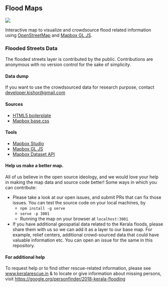 ## Flood Maps
![](https://cloud.githubusercontent.com/assets/126868/11440554/86851886-9529-11e5-9bf5-55abcc223057.gif)

Interactive map to visualize and crowdsource flood related information using [OpenStreetMap](http://openstreetmap.in/#5/22.147/79.102) and [Mapbox GL JS](https://www.mapbox.com/mapbox-gl-js/).

### Flooded Streets Data
The flooded streets layer is contributed by the public. Contributions are anonymous with no version control for the sake of simplicity.

#### Data dump
If you want to use the crowdsourced data for research purpose, contact developer.kishor@gmail.com

#### Sources
- [HTML5 boilerplate](https://github.com/h5bp/html5-boilerplate)
- [Mapbox base.css](https://www.mapbox.com/base/)

#### Tools
* [Mapbox Studio](https://www.mapbox.com/studio)
* [Mapbox GL JS](https://www.mapbox.com/mapbox-gl-js/)
* [Mapbox Dataset API](https://www.mapbox.com/api-documentation/#datasets)

#### Help us make a better map.

All of us believe in the open source ideology, and we would love your help in making the map data and source code better! Some ways in which you can contribute:
* Please take a look at our open issues, and submit PRs that can fix those issues. You can test the source code on your local machines, by
  * `npm install -g serve`
  * `serve -p 3001`
  * Running the map on your browser at `localhost:3001`
* If you have additional geospatial data related to the Kerala floods, please share them with us so we can add it as a layer to our base map. For example, relief centers, additional crowd-sourced data that could have valuable information etc. You can open an issue for the same in this repository.

#### For additional help 

 To request help or to find other rescue-related information, please see www.keralarescue.in & to locate or give information about missing persons, visit https://google.org/personfinder/2018-kerala-flooding
